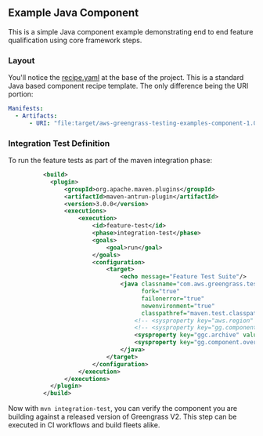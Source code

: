 ## Example Java Component

This is a simple Java component example demonstrating end to end feature qualification using
core framework steps.

### Layout

You'll notice the [recipe.yaml][1] at the base of the project. This is a standard Java based component
recipe template. The only difference being the URI portion:

``` yaml
Manifests:
  - Artifacts:
      - URI: "file:target/aws-greengrass-testing-examples-component-1.0-SNAPSHOT.jar"
```

### Integration Test Definition

To run the feature tests as part of the maven integration phase:

```xml
          <build>
            <plugin>
                <groupId>org.apache.maven.plugins</groupId>
                <artifactId>maven-antrun-plugin</artifactId>
                <version>3.0.0</version>
                <executions>
                    <execution>
                        <id>feature-test</id>
                        <phase>integration-test</phase>
                        <goals>
                            <goal>run</goal>
                        </goals>
                        <configuration>
                            <target>
                                <echo message="Feature Test Suite"/>
                                <java classname="com.aws.greengrass.testing.launcher.TestLauncher"
                                      fork="true"
                                      failonerror="true"
                                      newenvironment="true"
                                      classpathref="maven.test.classpath">
                                    <!-- <sysproperty key="aws.region" value="us-east-1"/> -->
                                    <!-- <sysproperty key="gg.component.bucket" value="you-component-bucket-name" -->
                                    <sysproperty key="ggc.archive" value="/path/to/greengrass-nucleus-latest.zip"/>
                                    <sysproperty key="gg.component.overrides" value="component.Name:file:${project.basedir}/recipe.yaml"/>
                                </java>
                            </target>
                        </configuration>
                    </execution>
                </executions>
            </plugin>
          </build>
```

Now with `mvn integration-test`, you can verify the component you are building against a released version
of Greengrass V2. This step can be executed in CI workflows and build fleets alike.

[1]: recipe.yaml